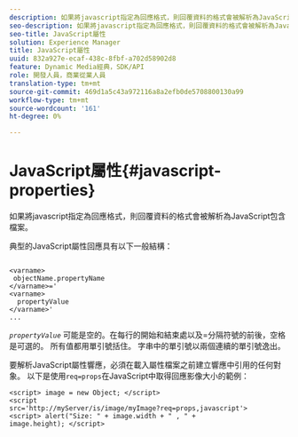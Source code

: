 ```yaml
---
description: 如果將javascript指定為回應格式，則回覆資料的格式會被解析為JavaScript包含檔案。
seo-description: 如果將javascript指定為回應格式，則回覆資料的格式會被解析為JavaScript包含檔案。
seo-title: JavaScript屬性
solution: Experience Manager
title: JavaScript屬性
uuid: 832a927e-ecaf-438c-8fbf-a702d58902d8
feature: Dynamic Media經典，SDK/API
role: 開發人員，商業從業人員
translation-type: tm+mt
source-git-commit: 469d1a5c43a972116a8a2efb0de5708800130a99
workflow-type: tm+mt
source-wordcount: '161'
ht-degree: 0%

---
```



# JavaScript屬性{#javascript-properties}

如果將javascript指定為回應格式，則回覆資料的格式會被解析為JavaScript包含檔案。

典型的JavaScript屬性回應具有以下一般結構：

```
           
<varname> 
 objectName.propertyName 
</varname>=' 
<varname>
  propertyValue 
</varname>' 
...
```

*`propertyValue`* 可能是空的。在每行的開始和結束處以及=分隔符號的前後，空格是可選的。 所有值都用單引號括住。 字串中的單引號以兩個連續的單引號逸出。

要解析JavaScript屬性響應，必須在載入屬性檔案之前建立響應中引用的任何對象。 以下是使用`req=props`在JavaScript中取得回應影像大小的範例：

```
<script> image = new Object; </script> 
<script 
src='http://myServer/is/image/myImage?req=props,javascript'> 
<script> alert("Size: " + image.width + " , " + 
image.height); </script>
```

